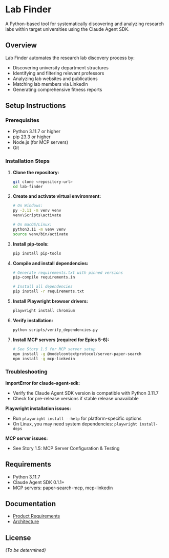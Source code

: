 # Lab Finder

A Python-based tool for systematically discovering and analyzing research labs within target universities using the Claude Agent SDK.

## Overview

Lab Finder automates the research lab discovery process by:
- Discovering university department structures
- Identifying and filtering relevant professors
- Analyzing lab websites and publications
- Matching lab members via LinkedIn
- Generating comprehensive fitness reports

## Setup Instructions

### Prerequisites

- Python 3.11.7 or higher
- pip 23.3 or higher
- Node.js (for MCP servers)
- Git

### Installation Steps

1. **Clone the repository:**
   ```bash
   git clone <repository-url>
   cd lab-finder
   ```

2. **Create and activate virtual environment:**
   ```bash
   # On Windows:
   py -3.11 -m venv venv
   venv\Scripts\activate

   # On macOS/Linux:
   python3.11 -m venv venv
   source venv/bin/activate
   ```

3. **Install pip-tools:**
   ```bash
   pip install pip-tools
   ```

4. **Compile and install dependencies:**
   ```bash
   # Generate requirements.txt with pinned versions
   pip-compile requirements.in

   # Install all dependencies
   pip install -r requirements.txt
   ```

5. **Install Playwright browser drivers:**
   ```bash
   playwright install chromium
   ```

6. **Verify installation:**
   ```bash
   python scripts/verify_dependencies.py
   ```

7. **Install MCP servers (required for Epics 5-6):**
   ```bash
   # See Story 1.5 for MCP server setup
   npm install -g @modelcontextprotocol/server-paper-search
   npm install -g mcp-linkedin
   ```

### Troubleshooting

**ImportError for claude-agent-sdk:**
- Verify the Claude Agent SDK version is compatible with Python 3.11.7
- Check for pre-release versions if stable release unavailable

**Playwright installation issues:**
- Run `playwright install --help` for platform-specific options
- On Linux, you may need system dependencies: `playwright install-deps`

**MCP server issues:**
- See Story 1.5: MCP Server Configuration & Testing

## Requirements

- Python 3.11.7
- Claude Agent SDK 0.1.1+
- MCP servers: paper-search-mcp, mcp-linkedin

## Documentation

- [Product Requirements](docs/prd.md)
- [Architecture](docs/architecture.md)

## License

_(To be determined)_
